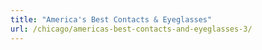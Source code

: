 ```yaml
---
title: "America's Best Contacts & Eyeglasses"
url: /chicago/americas-best-contacts-and-eyeglasses-3/
---
```

